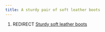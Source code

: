 ```yaml
---
title: A sturdy pair of soft leather boots
---
```


1.  REDIRECT [Sturdy soft leather
    boots](Sturdy_soft_leather_boots "wikilink")